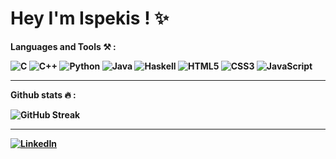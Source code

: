 <div>
    <h1><strong>Hey I'm Ispekis ! ✨</h1>
</div>

<div style="position:relative">
    <p>Languages and Tools ⚒️ :</p>

![C](https://img.shields.io/badge/c-%2300599C.svg?style=for-the-badge&logo=c&logoColor=white)<!-- <svg height="20" width="500"><rect rx="5" ry="5" x="0" y="0" width="500" height="8" fill="#ddd"/></svg> -->
![C++](https://img.shields.io/badge/c++-%2300599C.svg?style=for-the-badge&logo=c%2B%2B&logoColor=white)
![Python](https://img.shields.io/badge/python-3670A0?style=for-the-badge&logo=python&logoColor=ffdd54)
![Java](https://img.shields.io/badge/java-%23ED8B00.svg?style=for-the-badge&logo=java&logoColor=white)
![Haskell](https://img.shields.io/badge/Haskell-5e5086?style=for-the-badge&logo=haskell&logoColor=white)
![HTML5](https://img.shields.io/badge/html5-%23E34F26.svg?style=for-the-badge&logo=html5&logoColor=white)
![CSS3](https://img.shields.io/badge/css3-%231572B6.svg?style=for-the-badge&logo=css3&logoColor=white)
![JavaScript](https://img.shields.io/badge/javascript-%23323330.svg?style=for-the-badge&logo=javascript&logoColor=%23F7DF1E)
</div>

---

<div>
    <p>Github stats 🔥 :</p>

![GitHub Streak](http://github-readme-streak-stats.herokuapp.com?user=Ispekis&theme=calm)
</div>

---

[![LinkedIn][linkedin-shield]][linkedin-url]




<!-- Shields with links -->
[linkedin-shield]: https://img.shields.io/badge/linkedin-%230077B5.svg?style=for-the-badge&logo=linkedin&logoColor=white
[linkedin-url]: https://www.linkedin.com/in/vincent-shaoo/